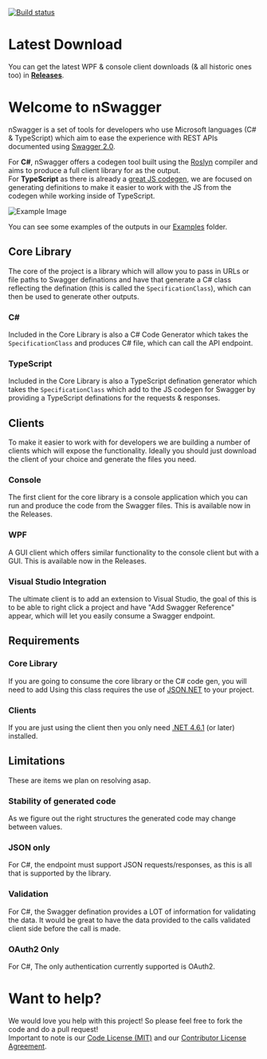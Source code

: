 [![Build status](https://ci.appveyor.com/api/projects/status/691q7f5xj2xbmu7p?svg=true)](https://ci.appveyor.com/project/rmaclean/nswagger)

# Latest Download
You can get the latest WPF &amp; console client downloads (&amp; all historic ones too) in **[Releases](https://github.com/rmaclean/nSwagger/releases)**.

# Welcome to nSwagger

nSwagger is a set of tools for developers who use Microsoft languages (C# & TypeScript) which aim to ease the experience with REST APIs documented using [Swagger 2.0](http://swagger.io).   

For **C#**, nSwagger offers a codegen tool built using the [Roslyn](https://github.com/dotnet/roslyn) compiler and aims to produce a full client library for as the output.  
For **TypeScript** as there is already a [great JS codegen](https://github.com/wcandillon/swagger-js-codegen), we are focused on generating definitions to make it easier to work with the JS from the codegen while working inside of TypeScript.

![Example Image](https://raw.githubusercontent.com/rmaclean/nSwagger/master/Assets/example.jpg) 

You can see some examples of the outputs in our [Examples](examples) folder.

## Core Library

The core of the project is a library which will allow you to pass in URLs or file paths to Swagger definations and have that generate a C# class reflecting the defination (this is called the `SpecificationClass`), which can then be used to generate other outputs. 

### C&#35;
Included in the Core Library is also a C# Code Generator which takes the `SpecificationClass` and produces C# file, which can call the API endpoint.

### TypeScript
Included in the Core Library is also a TypeScript defination generator which takes the `SpecificationClass` which add to the JS codegen for Swagger by providing a TypeScript definations for the requests & responses.

## Clients
To make it easier to work with for developers we are building a number of clients which will expose the functionality. Ideally you should just download the client of your choice and generate the files you need.

### Console 
The first client for the core library is a console application which you can run and produce the code from the Swagger files. This is available now in the Releases.

### WPF
A GUI client which offers similar functionality to the console client but with a GUI. This is available now in the Releases.

### Visual Studio Integration

The ultimate client is to add an extension to Visual Studio, the goal of this is to be able to right click a project and have "Add Swagger Reference" appear, which will let you easily consume a Swagger endpoint.

## Requirements
### Core Library
If you are going to consume the core library or the C# code gen, you will need to add Using this class requires the use of [JSON.NET](http://www.newtonsoft.com/json) to your project.  

### Clients
If you are just using the client then you only need [.NET 4.6.1](http://smallestdotnet.com/) (or later) installed.

## Limitations

These are items we plan on resolving asap.

### Stability of generated code
As we figure out the right structures the generated code may change between values.

### JSON only
For C#, the endpoint must support JSON requests/responses, as this is all that is supported by the library.

### Validation
For C#, the Swagger defination provides a LOT of information for validating the data. It would be great to have the data provided to the calls validated client side before the call is made.

### OAuth2 Only
For C#, The only authentication currently supported is OAuth2.

# Want to help?
We would love you help with this project! So please feel free to fork the code and do a pull request!   
Important to note is our [Code License (MIT)](LICENSE.md) and our [Contributor License Agreement](Contributor-License-Agreement.md).
